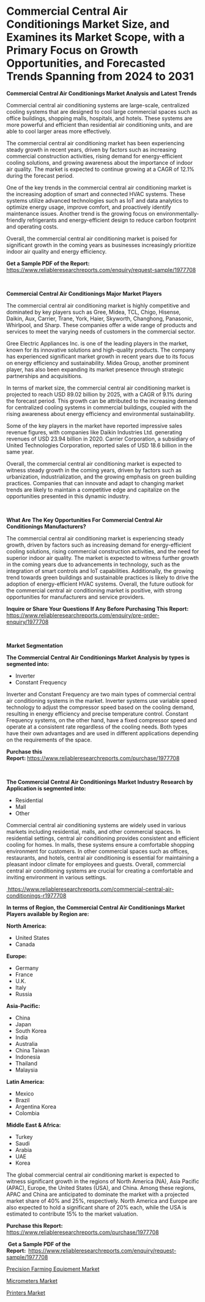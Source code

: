 <p><h1>Commercial Central Air Conditionings Market Size, and Examines its Market Scope, with a Primary Focus on Growth Opportunities, and Forecasted Trends Spanning from 2024 to 2031</h1></p><p><strong>Commercial Central Air Conditionings Market Analysis and Latest Trends</strong></p>
<p><p>Commercial central air conditioning systems are large-scale, centralized cooling systems that are designed to cool large commercial spaces such as office buildings, shopping malls, hospitals, and hotels. These systems are more powerful and efficient than residential air conditioning units, and are able to cool larger areas more effectively.</p><p>The commercial central air conditioning market has been experiencing steady growth in recent years, driven by factors such as increasing commercial construction activities, rising demand for energy-efficient cooling solutions, and growing awareness about the importance of indoor air quality. The market is expected to continue growing at a CAGR of 12.1% during the forecast period.</p><p>One of the key trends in the commercial central air conditioning market is the increasing adoption of smart and connected HVAC systems. These systems utilize advanced technologies such as IoT and data analytics to optimize energy usage, improve comfort, and proactively identify maintenance issues. Another trend is the growing focus on environmentally-friendly refrigerants and energy-efficient design to reduce carbon footprint and operating costs.</p><p>Overall, the commercial central air conditioning market is poised for significant growth in the coming years as businesses increasingly prioritize indoor air quality and energy efficiency.</p></p>
<p><strong>Get a Sample PDF of the Report:&nbsp;</strong> <a href="https://www.reliableresearchreports.com/enquiry/request-sample/1977708">https://www.reliableresearchreports.com/enquiry/request-sample/1977708</a></p>
<p>&nbsp;</p>
<p><strong>Commercial Central Air Conditionings Major Market Players</strong></p>
<p><p>The commercial central air conditioning market is highly competitive and dominated by key players such as Gree, Midea, TCL, Chigo, Hisense, Daikin, Aux, Carrier, Trane, York, Haier, Skyworth, Changhong, Panasonic, Whirlpool, and Sharp. These companies offer a wide range of products and services to meet the varying needs of customers in the commercial sector.</p><p>Gree Electric Appliances Inc. is one of the leading players in the market, known for its innovative solutions and high-quality products. The company has experienced significant market growth in recent years due to its focus on energy efficiency and sustainability. Midea Group, another prominent player, has also been expanding its market presence through strategic partnerships and acquisitions.</p><p>In terms of market size, the commercial central air conditioning market is projected to reach USD 89.02 billion by 2025, with a CAGR of 9.1% during the forecast period. This growth can be attributed to the increasing demand for centralized cooling systems in commercial buildings, coupled with the rising awareness about energy efficiency and environmental sustainability.</p><p>Some of the key players in the market have reported impressive sales revenue figures, with companies like Daikin Industries Ltd. generating revenues of USD 23.94 billion in 2020. Carrier Corporation, a subsidiary of United Technologies Corporation, reported sales of USD 18.6 billion in the same year.</p><p>Overall, the commercial central air conditioning market is expected to witness steady growth in the coming years, driven by factors such as urbanization, industrialization, and the growing emphasis on green building practices. Companies that can innovate and adapt to changing market trends are likely to maintain a competitive edge and capitalize on the opportunities presented in this dynamic industry.</p></p>
<p>&nbsp;</p>
<p><strong>What Are The Key Opportunities For Commercial Central Air Conditionings Manufacturers?</strong></p>
<p><p>The commercial central air conditioning market is experiencing steady growth, driven by factors such as increasing demand for energy-efficient cooling solutions, rising commercial construction activities, and the need for superior indoor air quality. The market is expected to witness further growth in the coming years due to advancements in technology, such as the integration of smart controls and IoT capabilities. Additionally, the growing trend towards green buildings and sustainable practices is likely to drive the adoption of energy-efficient HVAC systems. Overall, the future outlook for the commercial central air conditioning market is positive, with strong opportunities for manufacturers and service providers.</p></p>
<p><strong>Inquire or Share Your Questions If Any Before Purchasing This Report:</strong> <a href="https://www.reliableresearchreports.com/enquiry/pre-order-enquiry/1977708">https://www.reliableresearchreports.com/enquiry/pre-order-enquiry/1977708</a></p>
<p>&nbsp;</p>
<p><strong>Market Segmentation</strong></p>
<p><strong>The Commercial Central Air Conditionings Market Analysis by types is segmented into:</strong></p>
<p><ul><li>Inverter</li><li>Constant Frequency</li></ul></p>
<p><p>Inverter and Constant Frequency are two main types of commercial central air conditioning systems in the market. Inverter systems use variable speed technology to adjust the compressor speed based on the cooling demand, resulting in energy efficiency and precise temperature control. Constant Frequency systems, on the other hand, have a fixed compressor speed and operate at a consistent rate regardless of the cooling needs. Both types have their own advantages and are used in different applications depending on the requirements of the space.</p></p>
<p><strong>Purchase this Report:&nbsp;</strong><a href="https://www.reliableresearchreports.com/purchase/1977708">https://www.reliableresearchreports.com/purchase/1977708</a></p>
<p>&nbsp;</p>
<p><strong>The Commercial Central Air Conditionings Market Industry Research by Application is segmented into:</strong></p>
<p><ul><li>Residential</li><li>Mall</li><li>Other</li></ul></p>
<p><p>Commercial central air conditioning systems are widely used in various markets including residential, malls, and other commercial spaces. In residential settings, central air conditioning provides consistent and efficient cooling for homes. In malls, these systems ensure a comfortable shopping environment for customers. In other commercial spaces such as offices, restaurants, and hotels, central air conditioning is essential for maintaining a pleasant indoor climate for employees and guests. Overall, commercial central air conditioning systems are crucial for creating a comfortable and inviting environment in various settings.</p></p>
<p><a href="https://www.reliableresearchreports.com/commercial-central-air-conditionings-r1977708">&nbsp;https://www.reliableresearchreports.com/commercial-central-air-conditionings-r1977708</a></p>
<p><strong>In terms of Region, the Commercial Central Air Conditionings Market Players available by Region are:</strong></p>
<p>
    <p> <strong> North America: </strong>
        <ul>
            <li>United States</li>
            <li>Canada</li>
        </ul>
        </p> 
    <p> <strong> Europe: </strong>
        <ul>
            <li>Germany</li>
            <li>France</li>
            <li>U.K.</li>
            <li>Italy</li>
            <li>Russia</li>
        </ul>
        </p> 
    <p> <strong> Asia-Pacific: </strong>
        <ul>
            <li>China</li>
            <li>Japan</li>
            <li>South Korea</li>
            <li>India</li>
            <li>Australia</li>
            <li>China Taiwan</li>
            <li>Indonesia</li>
            <li>Thailand</li>
            <li>Malaysia</li>
        </ul>
        </p> 
    <p> <strong> Latin America: </strong>
        <ul>
            <li>Mexico</li>
            <li>Brazil</li>
            <li>Argentina Korea</li>
            <li>Colombia</li>
        </ul>
        </p> 
    <p> <strong> Middle East & Africa: </strong>
        <ul>
            <li>Turkey</li>
            <li>Saudi</li>
            <li>Arabia</li>
            <li>UAE</li>
            <li>Korea</li>
        </ul>
    </p>
    </p>
<p><p>The global commercial central air conditioning market is expected to witness significant growth in the regions of North America (NA), Asia Pacific (APAC), Europe, the United States (USA), and China. Among these regions, APAC and China are anticipated to dominate the market with a projected market share of 40% and 25%, respectively. North America and Europe are also expected to hold a significant share of 20% each, while the USA is estimated to contribute 15% to the market valuation.</p></p>
<p><strong>Purchase this Report: </strong><a href="https://www.reliableresearchreports.com/purchase/1977708">https://www.reliableresearchreports.com/purchase/1977708</a></p>
<p>&nbsp;<strong>Get a Sample PDF of the Report:&nbsp;&nbsp;</strong><a href="https://www.reliableresearchreports.com/enquiry/request-sample/1977708">https://www.reliableresearchreports.com/enquiry/request-sample/1977708</a></p>
<p><strong></strong></p>
<p><p><a href="https://github.com/ayamgoreng5458/Market-Research-Report-List-1/blob/main/precision-farming-equipment-market.md">Precision Farming Equipment Market</a></p><p><a href="https://github.com/sarohimweaach77/Market-Research-Report-List-1/blob/main/micrometers-market.md">Micrometers Market</a></p><p><a href="https://github.com/nigngrjl95/Market-Research-Report-List-1/blob/main/printers-market.md">Printers Market</a></p></p>